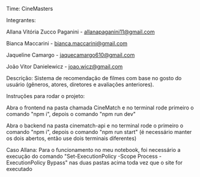 Time: CineMasters

Integrantes:

Allana Vitória Zucco Paganini - allanapaganini11@gmail.com

Bianca Maccarini - bianca.maccarini@gmail.com

Jaqueline Camargo - jaquecamargo610@gmail.com

João Vitor Danielewicz - joao.wicz@gmail.com


Descrição: Sistema de recomendação de filmes com base no gosto do usuário (gêneros, atores, diretores e avaliações anteriores).


Instruções para rodar o projeto:

Abra o frontend na pasta chamada CineMatch e no terminal rode primeiro o comando "npm i", depois o comando "npm run dev"

Abra o backend na pasta cinematch-api e no terminal rode o primeiro o comando "npm i", depois o comando "npm run start" (é necessário manter os dois abertos, então use dois terminais diferentes)

Caso Allana: Para o funcionamento no meu notebook, foi necessário a execução do comando "Set-ExecutionPolicy -Scope Process -ExecutionPolicy Bypass" nas duas pastas acima toda vez que o site for executado

